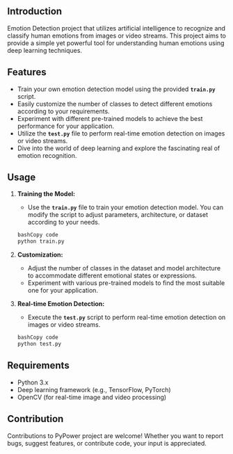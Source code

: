## **Introduction**

Emotion Detection project that utilizes artificial intelligence to recognize and classify human emotions from images or video streams. This project aims to provide a simple yet powerful tool for understanding human emotions using deep learning techniques.

## **Features**

- Train your own emotion detection model using the provided **`train.py`** script.
- Easily customize the number of classes to detect different emotions according to your requirements.
- Experiment with different pre-trained models to achieve the best performance for your application.
- Utilize the **`test.py`** file to perform real-time emotion detection on images or video streams.
- Dive into the world of deep learning and explore the fascinating real of emotion recognition.

## **Usage**

1. **Training the Model:**

   - Use the **`train.py`** file to train your emotion detection model. You can modify the script to adjust parameters, architecture, or dataset according to your needs.

   ```bash
   bashCopy code
   python train.py

   ```

2. **Customization:**
   - Adjust the number of classes in the dataset and model architecture to accommodate different emotional states or expressions.
   - Experiment with various pre-trained models to find the most suitable one for your application.
3. **Real-time Emotion Detection:**

   - Execute the **`test.py`** script to perform real-time emotion detection on images or video streams.

   ```bash
   bashCopy code
   python test.py

   ```

## **Requirements**

- Python 3.x
- Deep learning framework (e.g., TensorFlow, PyTorch)
- OpenCV (for real-time image and video processing)

## **Contribution**

Contributions to PyPower project are welcome! Whether you want to report bugs, suggest features, or contribute code, your input is appreciated.
